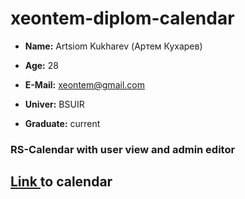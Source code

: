 # xeontem-diplom-calendar

- **Name:** Artsiom Kukharev (Артем Кухарев)

- **Age:** 28

- **E-Mail:** xeontem@gmail.com

- **Univer:** BSUIR

- **Graduate:** current

### RS-Calendar with user view and admin editor

## [Link ](http://xeontem-md-calendar.bitballoon.com) to calendar
